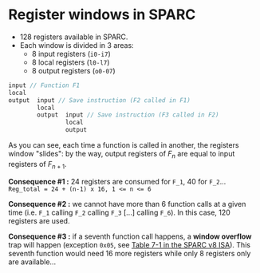 # Register windows in SPARC

- 128 registers available in SPARC.
- Each window is divided in 3 areas:
  - 8 input registers (`i0-i7`)
  - 8 local registers (`l0-l7`)
  - 8 output registers (`o0-07`)

```c
input // Function F1
local
output	input // Save instruction (F2 called in F1)
		local
		output	input // Save instruction (F3 called in F2)
				local
				output
```

As you can see, each time a function is called in another, the registers window "slides": by the way, output registers of $F_n$ are equal to input registers of $F_{n+1}$.

**Consequence #1 :** 24 registers are consumed for `F_1`, 40 for `F_2`...
`Reg_total = 24 + (n-1) x 16, 1 <= n <= 6`

**Consequence #2 :** we cannot have more than 6 function calls at a given time (i.e. `F_1` calling `F_2`  calling `F_3` [...] calling `F_6`). In this case, 120 registers are used.

**Consequence #3 :** if a seventh function call happens, a **window overflow** trap will happen (exception `0x05`, see [Table 7-1 in the SPARC v8 ISA](https://www.gaisler.com/doc/sparcv8.pdf)). This seventh function would need 16 more registers while only 8 registers only are available...
